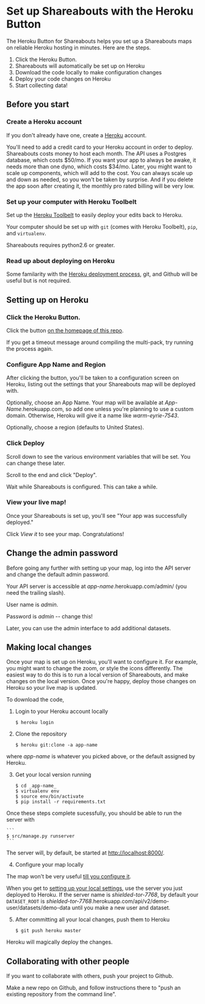 # Set up Shareabouts with the Heroku Button 

The Heroku Button for Shareabouts helps you set up a Shareabouts maps on 
reliable Heroku hosting in minutes. Here are the steps.

1. Click the Heroku Button.
1. Shareabouts will automatically be set up on Heroku
1. Download the code locally to make configuration changes
1. Deploy your code changes on Heroku
1. Start collecting data!

## Before you start

### Create a Heroku account

If you don't already have one, create a [Heroku](https://heroku.com) account. 

You'll need to add a credit card to your Heroku account in order to deploy. 
Shareabouts 
costs money to host each month. The API uses a Postgres database, which costs 
$50/mo. If you want your app to always be awake, it needs more than one dyno, 
which costs $34/mo. Later, you might want to scale up components, which will 
add to the cost. You can always scale up and down as needed, so 
you won't be taken by surprise. And if you delete the app soon after creating 
it, the monthly pro rated billing will be very low.

### Set up your computer with Heroku Toolbelt

Set up the [Heroku Toolbelt](https://toolbelt.heroku.com/) to easily 
deploy your edits back to Heroku.

Your computer should be set up with `git` (comes with Heroku Toolbelt), 
`pip`, and `virtualenv`. 

Shareabouts requires python2.6 or greater.

### Read up about deploying on Heroku
Some familarity with the 
[Heroku deployment process](https://devcenter.heroku.com/articles/git), 
git, and Github will be useful but is not required.

## Setting up on Heroku

### Click the Heroku Button. 

Click the button [on the homepage of this repo](https://github.com/openplans/shareabouts/#heroku-button).

If you get a timeout message around compiling the multi-pack, try running the process again. 

### Configure App Name and Region 
After clicking the button, you'll be taken to a configuration screen on Heroku, listing out the settings
that your Shareabouts map will be deployed with.
 
Optionally, choose an App Name. Your map will be available at 
_App-Name_.herokuapp.com, so add one unless you're planning to use a 
custom domain. Otherwise, Heroku will give it a name like _warm-eyrie-7543_.

Optionally, choose a region (defaults to United States).

### Click Deploy
Scroll down to see the various environment variables that will be set. You can
change these later.

Scroll to the end and click "Deploy".

Wait while Shareabouts is configured. This can take a while.

### View your live map!
Once your Shareabouts is set up, you'll see "Your app was successfully deployed." 

Click _View it_ to see your map. Congratulations!

## Change the admin password

Before going any further with setting up your map, log into the API server and
change the default admin password.

Your API server is accessible at _app-name_.herokuapp.com/admin/ (you need the trailing slash).

User name is _admin_.

Password is _admin_ -- change this!

Later, you can use the admin interface to add additional datasets.

## Making local changes

Once your map is set up on Heroku, you'll want to configure it. For example, you
might want to change the zoom, or style the icons differently. The easiest way 
to do this is to run a local version of Shareabouts, and make changes on the local
version. Once you're happy, deploy those changes on Heroku so your live map is
updated.

To download the code,

1. Login to your Heroku account locally 

    ```
    $ heroku login
    ```

2. Clone the repository

    ```
    $ heroku git:clone -a app-name
    ```

where _app-name_ is whatever you picked above, or the default assigned 
by Heroku.

3. Get your local version running

    ```
    $ cd _app-name_
    $ virtualenv env
    $ source env/bin/activate
    $ pip install -r requirements.txt
    ```

Once these steps complete sucessfully, you should be able to run the server with

    ```
    $ src/manage.py runserver
    ```

The server will, by default, be started at 
[http://localhost:8000/](http://localhost:8000/). 

4. Configure your map locally

The map won't be very useful
[till you configure it](CONFIG.md).

When you get to [setting up your local settings](https://github.com/openplans/shareabouts/blob/master/doc/CONFIG.md#step-2-set-up-your-local-settings), use the server you just deployed to Heroku. If the server name is _shielded-tor-7768_, by default your `DATASET_ROOT` is _shielded-tor-7768_.herokuapp.com/api/v2/demo-user/datasets/demo-data until you make a new user and dataset. 

5. After committing all your local changes, push them to Heroku

    ```
    $ git push heroku master
    ```

Heroku will magically deploy the changes.

## Collaborating with other people

If you want to collaborate with others, push your project to Github.

Make a new repo on Github, and follow instructions there to "push an existing repository from the command line".
